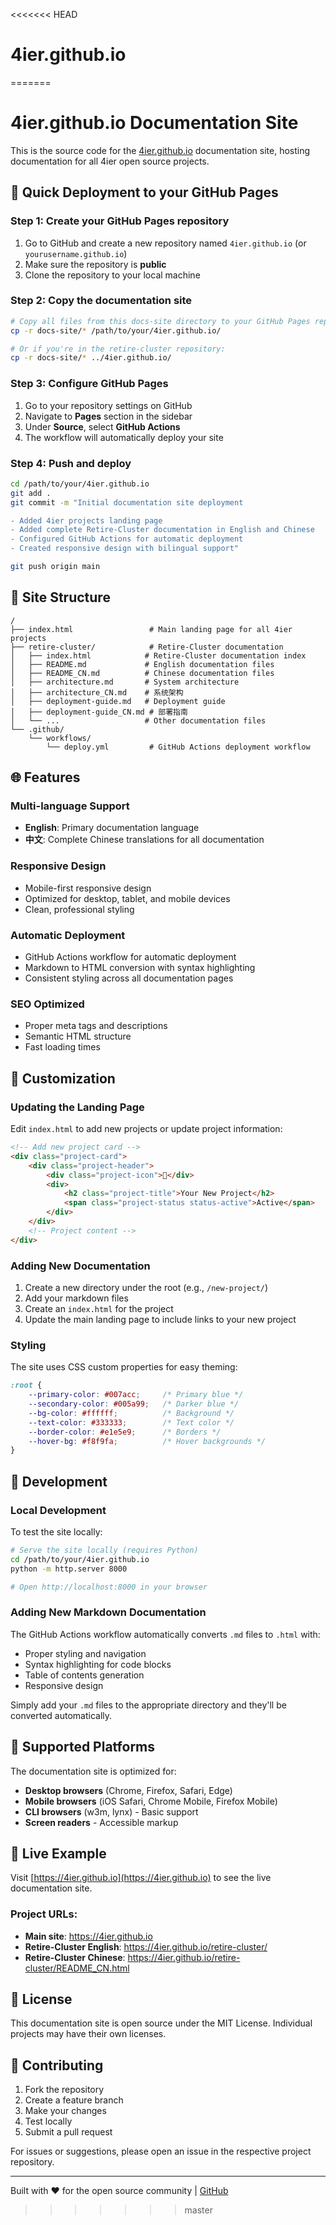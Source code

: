 <<<<<<< HEAD
# 4ier.github.io
=======
# 4ier.github.io Documentation Site

This is the source code for the [4ier.github.io](https://4ier.github.io) documentation site, hosting documentation for all 4ier open source projects.

## 🚀 Quick Deployment to your GitHub Pages

### Step 1: Create your GitHub Pages repository

1. Go to GitHub and create a new repository named `4ier.github.io` (or `yourusername.github.io`)
2. Make sure the repository is **public**
3. Clone the repository to your local machine

### Step 2: Copy the documentation site

```bash
# Copy all files from this docs-site directory to your GitHub Pages repository
cp -r docs-site/* /path/to/your/4ier.github.io/

# Or if you're in the retire-cluster repository:
cp -r docs-site/* ../4ier.github.io/
```

### Step 3: Configure GitHub Pages

1. Go to your repository settings on GitHub
2. Navigate to **Pages** section in the sidebar
3. Under **Source**, select **GitHub Actions**
4. The workflow will automatically deploy your site

### Step 4: Push and deploy

```bash
cd /path/to/your/4ier.github.io
git add .
git commit -m "Initial documentation site deployment

- Added 4ier projects landing page
- Added complete Retire-Cluster documentation in English and Chinese
- Configured GitHub Actions for automatic deployment
- Created responsive design with bilingual support"

git push origin main
```

## 📁 Site Structure

```
/
├── index.html                 # Main landing page for all 4ier projects
├── retire-cluster/            # Retire-Cluster documentation
│   ├── index.html            # Retire-Cluster documentation index
│   ├── README.md             # English documentation files
│   ├── README_CN.md          # Chinese documentation files
│   ├── architecture.md       # System architecture
│   ├── architecture_CN.md    # 系统架构
│   ├── deployment-guide.md   # Deployment guide
│   ├── deployment-guide_CN.md # 部署指南
│   └── ...                   # Other documentation files
└── .github/
    └── workflows/
        └── deploy.yml         # GitHub Actions deployment workflow
```

## 🌐 Features

### Multi-language Support
- **English**: Primary documentation language
- **中文**: Complete Chinese translations for all documentation

### Responsive Design
- Mobile-first responsive design
- Optimized for desktop, tablet, and mobile devices
- Clean, professional styling

### Automatic Deployment
- GitHub Actions workflow for automatic deployment
- Markdown to HTML conversion with syntax highlighting
- Consistent styling across all documentation pages

### SEO Optimized
- Proper meta tags and descriptions
- Semantic HTML structure
- Fast loading times

## 🎨 Customization

### Updating the Landing Page

Edit `index.html` to add new projects or update project information:

```html
<!-- Add new project card -->
<div class="project-card">
    <div class="project-header">
        <div class="project-icon">🔧</div>
        <div>
            <h2 class="project-title">Your New Project</h2>
            <span class="project-status status-active">Active</span>
        </div>
    </div>
    <!-- Project content -->
</div>
```

### Adding New Documentation

1. Create a new directory under the root (e.g., `/new-project/`)
2. Add your markdown files
3. Create an `index.html` for the project
4. Update the main landing page to include links to your new project

### Styling

The site uses CSS custom properties for easy theming:

```css
:root {
    --primary-color: #007acc;     /* Primary blue */
    --secondary-color: #005a99;   /* Darker blue */
    --bg-color: #ffffff;          /* Background */
    --text-color: #333333;        /* Text color */
    --border-color: #e1e5e9;      /* Borders */
    --hover-bg: #f8f9fa;          /* Hover backgrounds */
}
```

## 🔧 Development

### Local Development

To test the site locally:

```bash
# Serve the site locally (requires Python)
cd /path/to/your/4ier.github.io
python -m http.server 8000

# Open http://localhost:8000 in your browser
```

### Adding New Markdown Documentation

The GitHub Actions workflow automatically converts `.md` files to `.html` with:
- Proper styling and navigation
- Syntax highlighting for code blocks
- Table of contents generation
- Responsive design

Simply add your `.md` files to the appropriate directory and they'll be converted automatically.

## 📱 Supported Platforms

The documentation site is optimized for:
- **Desktop browsers** (Chrome, Firefox, Safari, Edge)
- **Mobile browsers** (iOS Safari, Chrome Mobile, Firefox Mobile)
- **CLI browsers** (w3m, lynx) - Basic support
- **Screen readers** - Accessible markup

## 🌟 Live Example

Visit [https://4ier.github.io](https://4ier.github.io) to see the live documentation site.

### Project URLs:
- **Main site**: https://4ier.github.io
- **Retire-Cluster English**: https://4ier.github.io/retire-cluster/
- **Retire-Cluster Chinese**: https://4ier.github.io/retire-cluster/README_CN.html

## 📄 License

This documentation site is open source under the MIT License. Individual projects may have their own licenses.

## 🤝 Contributing

1. Fork the repository
2. Create a feature branch
3. Make your changes
4. Test locally
5. Submit a pull request

For issues or suggestions, please open an issue in the respective project repository.

---

Built with ❤️ for the open source community | [GitHub](https://github.com/4ier)
>>>>>>> master
